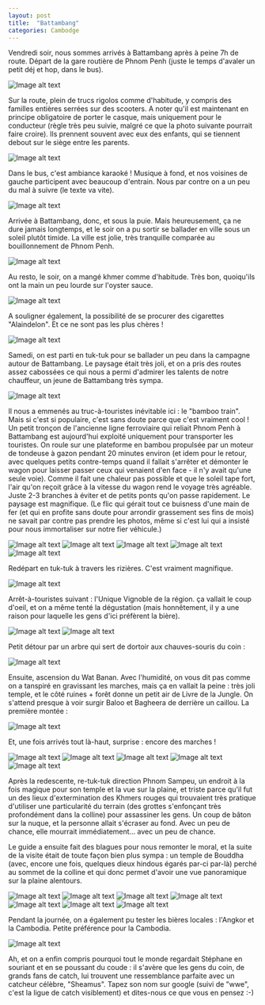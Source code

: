 ```yaml
---
layout: post
title:  "Battambang"
categories: Cambodge
---
```

Vendredi soir, nous sommes arrivés à Battambang après à peine 7h de route. Départ de la gare routière de Phnom Penh (juste le temps d'avaler un petit déj et hop, dans le bus).

![Image alt text](/assets/img/wpid-Photo-20140712123344.jpg)

Sur la route, plein de trucs rigolos comme d'habitude, y compris des familles entières serrées sur des scooters. A noter qu'il est maintenant en principe obligatoire de porter le casque, mais uniquement pour le conducteur (règle très peu suivie, malgré ce que la photo suivante pourrait faire croire). Ils prennent souvent avec eux des enfants, qui se tiennent debout sur le siège entre les parents.

![Image alt text](/assets/img/wpid-Photo-201407121233441.jpg)

Dans le bus, c'est ambiance karaoké ! Musique à fond, et nos voisines de gauche participent avec beaucoup d'entrain. Nous par contre on a un peu du mal à suivre (le texte va vite).

![Image alt text](/assets/img/wpid-Photo-20140712123345.jpg)

Arrivée à Battambang, donc, et sous la puie. Mais heureusement, ça ne dure jamais longtemps, et le soir on a pu sortir se ballader en ville sous un soleil plutôt timide. La ville est jolie, très tranquille comparée au bouillonnement de Phnom Penh.

![Image alt text](/assets/img/wpid-Photo-201407121233451.jpg)

Au resto, le soir, on a mangé khmer comme d'habitude. Très bon, quoiqu'ils ont la main un peu lourde sur l'oyster sauce.

![Image alt text](/assets/img/wpid-Photo-201407121233452.jpg)

A souligner également, la possibilité de se procurer des cigarettes "Alaindelon". Et ce ne sont pas les plus chères !

![Image alt text](/assets/img/wpid-Photo-201407121233453.jpg)

Samedi, on est parti en tuk-tuk pour se ballader un peu dans la campagne autour de Battambang. Le paysage était très joli, et on a pris des routes assez cabossées ce qui nous a permi d'admirer les talents de notre chauffeur, un jeune de Battambang très sympa.

![Image alt text](/assets/img/wpid-Photo-201407121233454.jpg)

Il nous a emmenés au truc-à-touristes inévitable ici : le "bamboo train". Mais si c'est si populaire, c'est sans doute parce que c'est vraiment cool ! Un petit tronçon de l'ancienne ligne ferroviaire qui reliait Phnom Penh à Battambang est aujourd'hui exploité uniquement pour transporter les touristes. On roule sur une plateforme en bambou propulsée par un moteur de tondeuse à gazon pendant 20 minutes environ (et idem pour le retour, avec quelques petits contre-temps quand il fallait s'arrêter et démonter le wagon pour laisser passer ceux qui venaient d'en face - il n'y avait qu'une seule voie). Comme il fait une chaleur pas possible et que le soleil tape fort, l'air qu'on reçoit grâce à la vitesse du wagon rend le voyage très agréable. Juste 2-3 branches à éviter et de petits ponts qu'on passe rapidement. Le paysage est magnifique. (Le flic qui gérait tout ce buisness d'une main de fer (et qui en profite sans doute pour arrondir grassement ses fins de mois) ne savait par contre pas prendre les photos, même si c'est lui qui a insisté pour nous immortaliser sur notre fier véhicule.)

![Image alt text](/assets/img/wpid-Photo-201407121233455.jpg)
![Image alt text](/assets/img/wpid-Photo-20140712123346.jpg)
![Image alt text](/assets/img/wpid-Photo-201407121233461.jpg)
![Image alt text](/assets/img/wpid-Photo-201407121233462.jpg)
![Image alt text](/assets/img/wpid-Photo-201407121233463.jpg)

Redépart en tuk-tuk à travers les rizières. C'est vraiment magnifique.

![Image alt text](/assets/img/wpid-Photo-201407121233464.jpg)

Arrêt-à-touristes suivant : l'Unique Vignoble de la région. ça vallait le coup d'oeil, et on a même tenté la dégustation (mais honnêtement, il y a une raison pour laquelle les gens d'ici préfèrent la bière).

![Image alt text](/assets/img/wpid-Photo-20140712123347.jpg)
![Image alt text](/assets/img/wpid-Photo-201407121233471.jpg)

Petit détour par un arbre qui sert de dortoir aux chauves-souris du coin :

![Image alt text](/assets/img/wpid-Photo-201407121233472.jpg)

Ensuite, ascension du Wat Banan. Avec l'humidité, on vous dit pas comme on a tanspiré en gravissant les marches, mais ça en vallait la peine : très joli temple, et le côté ruines + forêt donne un petit air de Livre de la Jungle. On s'attend presque à voir surgir Baloo et Bagheera de derrière un caillou.
La première montée :

![Image alt text](/assets/img/wpid-Photo-201407121233473.jpg)


Et, une fois arrivés tout là-haut, surprise : encore des marches !

![Image alt text](/assets/img/wpid-Photo-201407121233474.jpg)
![Image alt text](/assets/img/wpid-Photo-20140712123348.jpg)
![Image alt text](/assets/img/wpid-Photo-201407121233481.jpg)
![Image alt text](/assets/img/wpid-Photo-201407121233482.jpg)
![Image alt text](/assets/img/wpid-Photo-201407121233483.jpg)

Après la redescente, re-tuk-tuk direction Phnom Sampeu, un endroit à la fois magique pour son temple et la vue sur la plaine, et triste parce qu'il fut un des lieux d'extermination des Khmers rouges qui trouvaient très pratique d'utiliser une particularité du terrain (des grottes s'enfonçant très profondément dans la colline) pour assassiner les gens. Un coup de bâton sur la nuque, et la personne allait s'écraser au fond. Avec un peu de chance, elle mourrait immédiatement... avec un peu de chance.

Le guide a ensuite fait des blagues pour nous remonter le moral, et la suite de la visite était de toute façon bien plus sympa : un temple de Bouddha (avec, encore une fois, quelques dieux hindous égarés par-ci par-là) perché au sommet de la colline et qui donc permet d'avoir une vue panoramique sur la plaine alentours.

![Image alt text](/assets/img/wpid-Photo-201407121233484.jpg)
![Image alt text](/assets/img/wpid-Photo-201407121233485.jpg)
![Image alt text](/assets/img/wpid-Photo-201407121233486.jpg)
![Image alt text](/assets/img/wpid-Photo-201407121233487.jpg)
![Image alt text](/assets/img/wpid-Photo-201407121233491.jpg)
![Image alt text](/assets/img/wpid-Photo-201407121233492.jpg)
![Image alt text](/assets/img/wpid-Photo-201407121233493.jpg)

Pendant la journée, on a également pu tester les bières locales : l'Angkor et la Cambodia. Petite préférence pour la Cambodia.

![Image alt text](/assets/img/wpid-Photo-201407121233494.jpg)

Ah, et on a enfin compris pourquoi tout le monde regardait Stéphane en souriant et en se poussant du coude : il s'avère que les gens du coin, de grands fans de catch, lui trouvent une ressemblance parfaite avec un catcheur célèbre, "Sheamus". Tapez son nom sur google (suivi de "wwe", c'est la ligue de catch visiblement) et dites-nous ce que vous en pensez :-)


